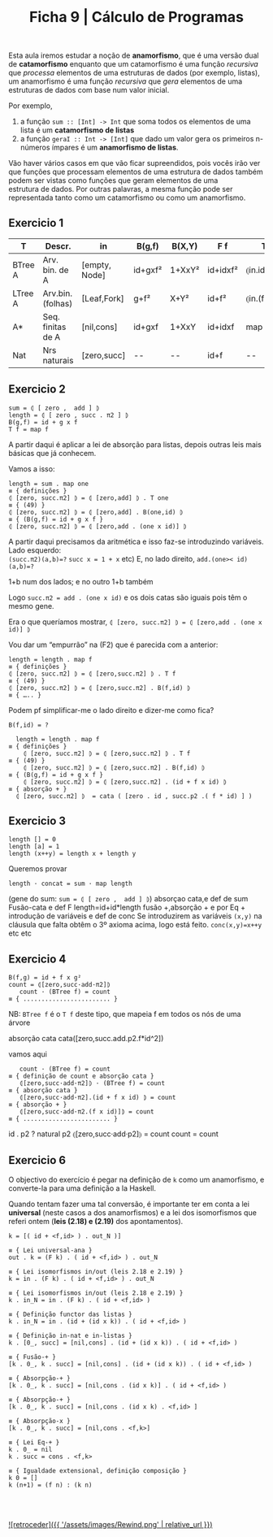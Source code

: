 <br>

<h1 align="center">Ficha 9 | Cálculo de Programas</h1>

<br>


Esta aula iremos estudar a noção de **anamorfismo**, que é uma versão dual de **catamorfismo** enquanto que um catamorfismo é uma função *recursiva* que *processa* elementos de uma estruturas de dados (por exemplo, listas), um anamorfismo é uma função *recursiva* que *gera* elementos de uma estruturas de dados com base num valor inicial.

Por exemplo,
1) a função `sum :: [Int] -> Int` que soma todos os elementos de uma lista é um **catamorfismo de listas** 
2) a função `geraI :: Int -> [Int]` que dado um valor gera os primeiros n-números ímpares é um **anamorfismo de listas**.

Vão haver vários casos em que vão ficar supreendidos, pois vocês irão ver que funções que processam elementos de uma estrutura de dados também podem ser vistas como funções que geram elementos de uma  
estrutura de dados. Por outras palavras, a mesma função pode ser representada tanto como um catamorfismo ou como um anamorfismo.



## Exercicio 1


|T   | Descr.     | in  |  B(g,f)  | B(X,Y) | F f   | T f 
|--|--| --|--|--|--|--
|  BTree A | Arv. bin. de A  |  [empty, Node] | id+gxf² |1+XxY² |  id+idxf² |⦇in.id+fxid⦈   
| LTree A| Arv.bin.(folhas)  |[Leaf,Fork]   |g+f² |  X+Y² | id+f²  | ⦇in.(f+id)⦈    
| A* |Seq. finitas de A |[nil,cons]  | id+gxf | 1+XxY  | id+idxf  |map f   
| Nat  |Nrs naturais    |[zero,succ]   | -- |-- |  id+f  | --


## Exercicio 2

    sum = ⦇ [ zero ,  add ] ⦈  
    length = ⦇ [ zero , succ . π2 ] ⦈  
    B(g,f) = id + g x f  
    T f = map f

A partir daqui é aplicar a lei de absorção para listas, depois outras leis mais básicas que já conhecem. 

Vamos a isso: 

`length = sum . map one`  
`≡ { definições }`  
`⦇ [zero, succ.π2] ⦈ = ⦇ [zero,add] ⦈ . T one`  
`≡ { (49) }`  
`⦇ [zero, succ.π2] ⦈ = ⦇ [zero,add] . B(one,id) ⦈`  
`≡ { (B(g,f) = id + g x f }`  
`⦇ [zero, succ.π2] ⦈ = ⦇ [zero,add . (one x id)] ⦈`


A partir daqui precisamos da aritmética e isso faz-se introduzindo variáveis. Lado esquerdo:  
`(succ.π2)(a,b)=?` 
`succ x = 1 + x` etc)
E, no lado direito, `add.(one>< id)(a,b)=?`

1+b num dos lados; e no outro 1+b também

Logo `succ.π2 = add . (one x id)` e os dois catas são iguais pois têm o mesmo gene.

Era o que queríamos mostrar, `⦇ [zero, succ.π2] ⦈ = ⦇ [zero,add . (one x id)] ⦈`

Vou dar um “empurrão” na (F2) que é parecida com a anterior:  

`length = length . map f`  
`≡ { definições }`  
`⦇ [zero, succ.π2] ⦈ = ⦇ [zero,succ.π2] ⦈ . T f`  
`≡ { (49) }`  
`⦇ [zero, succ.π2] ⦈ = ⦇ [zero,succ.π2] . B(f,id) ⦈`  
`≡ { ….. }`  

Podem pf simplificar-me o lado direito e dizer-me como fica?

`B(f,id) = ?`

      length = length . map f  
    ≡ { definições }  
        ⦇ [zero, succ.π2] ⦈ = ⦇ [zero,succ.π2] ⦈ . T f  
    ≡ { (49) }  
        ⦇ [zero, succ.π2] ⦈ = ⦇ [zero,succ.π2] . B(f,id) ⦈  
    ≡ { (B(g,f) = id + g x f }  
        ⦇ [zero, succ.π2] ⦈ = ⦇ [zero,succ.π2] . (id + f x id) ⦈  
    ≡ { absorção + }
      ⦇ [zero, succ.π2] ⦈  = cata ( [zero . id , succ.p2 .( f * id) ] ) 



## Exercicio 3


    length [] = 0  
    length [a] = 1  
    length (x++y) = length x + length y

Queremos provar  

    length · concat = sum · map length
(gene do sum:  `sum = ⦇ [ zero ,  add ] ⦈`)
absorçao cata,e def de sum 
Fusão-cata e def F length=id+id*length
fusão +,absorção + e por Eq +
introdução de variáveis e def de conc
Se introduzirem as variáveis `(x,y)` na cláusula que falta obtêm o 3º axioma acima, logo está feito.  `conc(x,y)=x++y` etc etc

## Exercicio 4

    B(f,g) = id + f x g²  
    count = ⦇[zero,succ·add·π2]⦈  
       count · (BTree f) = count  
    ≡ { ........................ }

NB: `BTree f` é o `T f` deste tipo, que mapeia f em todos os nós de uma árvore

absorção cata
cata([zero,succ.add.p2.f*id^2])

vamos aqui

       count · (BTree f) = count  
    ≡ { definição de count e absorção cata }  
       ⦇[zero,succ·add·π2]⦈ · (BTree f) = count  
    ≡ { absorção cata }  
       ⦇[zero,succ·add·π2].(id + f x id) ⦈ = count  
    ≡ { absorção + }  
       ⦇[zero,succ·add·π2.(f x id)]⦈ = count  
    ≡ { ........................ }

id . p2 ? natural p2
⦇[zero,succ·add·p2]⦈ = count
count = count




## Exercicio 6

O objectivo do exercício é pegar na definição de `k` como um anamorfismo, e converte-la para uma definição a la Haskell.

Quando tentam fazer uma tal conversão, é importante ter em conta a lei **universal** (neste casos a dos anamorfismos) e a lei dos isomorfismos que referi ontem (**leis (2.18) e (2.19)** dos apontamentos).

`k = [( id + <f,id> ) . out_N )]`  

`≡ { Lei universal-ana }`  
`out . k = (F k) . ( id + <f,id> ) . out_N`  

`≡ { Lei isomorfismos in/out (leis 2.18 e 2.19) }`  
`k = in . (F k) . ( id + <f,id> ) . out_N`  

`≡ { Lei isomorfismos in/out (leis 2.18 e 2.19) }`  
`k . in_N = in . (F k) . ( id + <f,id> )`  

`≡ { Definição functor das listas }`  
`k . in_N = in . (id + (id x k)) . ( id + <f,id> )`  

`≡ { Definição in-nat e in-listas }`  
`k . [0̲, succ] = [nil,cons] . (id + (id x k)) . ( id + <f,id> )`  

`≡ { Fusão-+ }`  
`[k . 0̲, k . succ] = [nil,cons] . (id + (id x k)) . ( id + <f,id> )`  

`≡ { Absorpção-+ }`  
`[k . 0̲, k . succ] = [nil,cons . (id x k)] . ( id + <f,id> )`  

`≡ { Absorpção-+ }`  
`[k . 0̲, k . succ] = [nil,cons . (id x k) . <f,id> ]`  

`≡ { Absorpção-x }`  
`[k . 0̲, k . succ] = [nil,cons . <f,k>]`  

`≡ { Lei Eq-+ }`  
`k . 0̲ = nil`  
`k . succ = cons . <f,k>`  

`≡ { Igualdade extensional, definição composição }`  
`k 0 = []`  
`k (n+1) = (f n) : (k n)`


<br><br>

[![retroceder]({{ '/assets/images/Rewind.png' | relative_url }})](https://david81820.github.io/Recursos-LCC/calculoProgramas/fichas)



